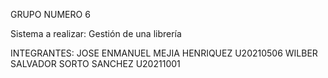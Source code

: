 GRUPO NUMERO 6

Sistema a realizar: Gestión de una librería

INTEGRANTES:
JOSE ENMANUEL MEJIA HENRIQUEZ U20210506
WILBER SALVADOR SORTO SANCHEZ U20211001
